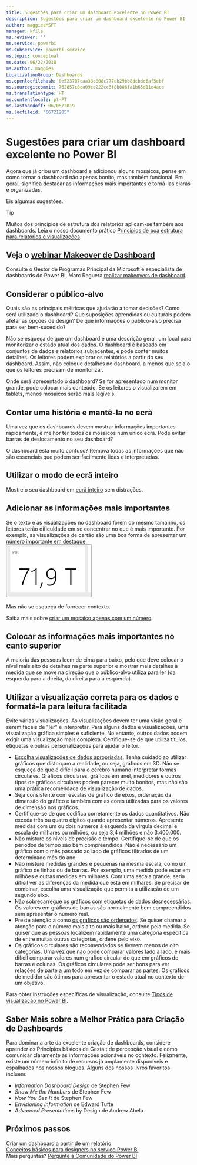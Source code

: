 ```yaml
---
title: Sugestões para criar um dashboard excelente no Power BI
description: Sugestões para criar um dashboard excelente no Power BI
author: maggiesMSFT
manager: kfile
ms.reviewer: ''
ms.service: powerbi
ms.subservice: powerbi-service
ms.topic: conceptual
ms.date: 06/22/2018
ms.author: maggies
LocalizationGroup: Dashboards
ms.openlocfilehash: 0e523707caa38c808c777eb29bb8dcbdc6af5ebf
ms.sourcegitcommit: 762857c8ca09ce222cc3f8b006fa1b65d11e4ace
ms.translationtype: HT
ms.contentlocale: pt-PT
ms.lasthandoff: 06/05/2019
ms.locfileid: "66721205"
---
```

# <a name="tips-for-designing-a-great-power-bi-dashboard"></a>Sugestões para criar um dashboard excelente no Power BI
Agora que já criou um dashboard e adicionou alguns mosaicos, pense em como tornar o dashboard não apenas bonito, mas também funcional. Em geral, significa destacar as informações mais importantes e torná-las claras e organizadas.

Eis algumas sugestões.

> [!TIP]
> Muitos dos princípios de estrutura dos relatórios aplicam-se também aos dashboards.  Leia o nosso documento prático [Princípios de boa estrutura para relatórios e visualizações](visuals/power-bi-visualization-best-practices.md).
>
>

## <a name="watch-the-dashboard-makeover-webinarhttpsinfomicrosoftcomco-powerbi-wbnr-fy16-05may-12-dashboard-makeover-registrationhtml"></a>Veja o [webinar Makeover de Dashboard](https://info.microsoft.com/CO-PowerBI-WBNR-FY16-05May-12-Dashboard-Makeover-Registration.html)
Consulte o Gestor de Programas Principal da Microsoft e especialista de dashboards do Power BI, Marc Reguera [realizar makeovers de dashboard](https://info.microsoft.com/CO-PowerBI-WBNR-FY16-05May-12-Dashboard-Makeover-Registration.html).

## <a name="consider-your-audience"></a>Considerar o público-alvo
Quais são as principais métricas que ajudarão a tomar decisões? Como será utilizado o dashboard? Que suposições aprendidas ou culturais podem afetar as opções de design? De que informações o público-alvo precisa para ser bem-sucedido?

Não se esqueça de que um dashboard é uma descrição geral, um local para monitorizar o estado atual dos dados. O dashboard é baseado em conjuntos de dados e relatórios subjacentes, e pode conter muitos detalhes. Os leitores podem explorar os relatórios a partir do seu dashboard. Assim, não coloque detalhes no dashboard, a menos que seja o que os leitores precisam de monitorizar.

Onde será apresentado o dashboard? Se for apresentado num monitor grande, pode colocar mais conteúdo. Se os leitores o visualizarem em tablets, menos mosaicos serão mais legíveis.

## <a name="tell-a-story-and-keep-it-to-one-screen"></a>Contar uma história e mantê-la no ecrã
Uma vez que os dashboards devem mostrar informações importantes rapidamente, é melhor ter todos os mosaicos num único ecrã. Pode evitar barras de deslocamento no seu dashboard?

O dashboard está muito confuso?  Remova todas as informações que não são essenciais que podem ser facilmente lidas e interpretadas.

## <a name="make-use-of-full-screen-mode"></a>Utilizar o modo de ecrã inteiro
Mostre o seu dashboard em [ecrã inteiro](consumer/end-user-focus.md) sem distrações.

## <a name="make-the-most-important-information-biggest"></a>Adicionar as informações mais importantes
Se o texto e as visualizações no dashboard forem do mesmo tamanho, os leitores terão dificuldade em se concentrar no que é mais importante. Por exemplo, as visualizações de cartão são uma boa forma de apresentar um número importante em destaque:  
![Visualização de cartão](media/service-dashboards-design-tips/pbi_card.png)

Mas não se esqueça de fornecer contexto.  

Saiba mais sobre [criar um mosaico apenas com um número](visuals/power-bi-visualization-card.md).

## <a name="put-the-most-important-information-in-the-upper-corner"></a>Colocar as informações mais importantes no canto superior
A maioria das pessoas leem de cima para baixo, pelo que deve colocar o nível mais alto de detalhes na parte superior e mostrar mais detalhes à medida que se move na direção que o público-alvo utiliza para ler (da esquerda para a direita, da direita para a esquerda).

## <a name="use-the-right-visualization-for-the-data-and-format-it-for-easy-reading"></a>Utilizar a visualização correta para os dados e formatá-la para leitura facilitada
Evite várias visualizações.  As visualizações devem ter uma visão geral e serem fáceis de "ler" e interpretar.  Para alguns dados e visualizações, uma visualização gráfica simples é suficiente. No entanto, outros dados podem exigir uma visualização mais complexa. Certifique-se de que utiliza títulos, etiquetas e outras personalizações para ajudar o leitor.  

* [Escolha visualizações de dados apropriadas](https://www.youtube.com/watch?v=-tdkUYrzrio). Tenha cuidado ao utilizar gráficos que distorçam a realidade, ou seja, gráficos em 3D. Não se esqueça de que é difícil para o cérebro humano interpretar formas circulares. Gráficos circulares, gráficos em anel, medidores e outros tipos de gráficos circulares podem parecer muito bonitos, mas não são uma prática recomendada de visualização de dados.
* Seja consistente com escalas de gráfico de eixos, ordenação da dimensão do gráfico e também com as cores utilizadas para os valores de dimensão nos gráficos.
* Certifique-se de que codifica corretamente os dados quantitativos. Não exceda três ou quatro dígitos quando apresentar números. Apresente medidas com um ou dois números à esquerda da vírgula decimal e escala de milhares ou milhões, ou seja 3,4 milhões e não 3.400.000.
* Não misture os níveis de precisão e tempo. Certifique-se de que os períodos de tempo são bem compreendidos.  Não é necessário um gráfico com o mês passado ao lado de gráficos filtrados de um determinado mês do ano.
* Não misture medidas grandes e pequenas na mesma escala, como um gráfico de linhas ou de barras.  Por exemplo, uma medida pode estar em milhões e outras medidas em milhares.  Com uma escala grande, seria difícil ver as diferenças da medida que está em milhares.  Se precisar de combinar, escolha uma visualização que permita a utilização de um segundo eixo.
* Não sobrecarregue os gráficos com etiquetas de dados desnecessárias. Os valores em gráficos de barras são normalmente bem compreendidos sem apresentar o número real.
* Preste atenção a como [os gráficos são ordenados](consumer/end-user-change-sort.md).  Se quiser chamar a atenção para o número mais alto ou mais baixo, ordene pela medida.  Se quiser que as pessoas localizem rapidamente uma categoria específica de entre muitas outras categorias, ordene pelo eixo.  
* Os gráficos circulares são recomendados se tiverem menos de oito categorias. Uma vez que não pode comparar valores lado a lado, é mais difícil comparar valores num gráfico circular do que em gráficos de barras e colunas. Os gráficos circulares pode ser bons para ver relações de parte a um todo em vez de comparar as partes. Os gráficos de medidor são ótimos para apresentar o estado atual no contexto de um objetivo.

Para obter instruções específicas de visualização, consulte [Tipos de visualização no Power BI](visuals/power-bi-visualization-types-for-reports-and-q-and-a.md).  

## <a name="learning-more-about-best-practice-dashboard-design"></a>Saber Mais sobre a Melhor Prática para Criação de Dashboards
Para dominar a arte da excelente criação de dashboards, considere aprender os Princípios básicos de Gestalt de percepção visual e como comunicar claramente as informações acionáveis no contexto. Felizmente, existe um número infinito de recursos já amplamente disponíveis e espalhados nos nossos blogues. Alguns dos nossos livros favoritos incluem:

* *Information Dashboard Design* de Stephen Few  
* *Show Me the Numbers* de Stephen Few  
* *Now You See It* de Stephen Few  
* *Envisioning Information* de Edward Tufte  
* *Advanced Presentations* by Design de Andrew Abela   

## <a name="next-steps"></a>Próximos passos
[Criar um dashboard a partir de um relatório](service-dashboard-create.md)  
[Conceitos básicos para designers no serviço Power BI](service-basic-concepts.md)  
Mais perguntas? [Pergunte à Comunidade do Power BI](http://community.powerbi.com/)
